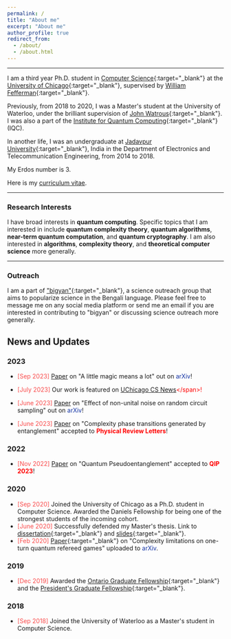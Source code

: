 ```yaml
---
permalink: /
title: "About me"
excerpt: "About me"
author_profile: true
redirect_from: 
  - /about/
  - /about.html
---
```


------

I am a third year Ph.D. student in [Computer Science](https://computerscience.uchicago.edu){:target="_blank"} at the [University of Chicago](https://www.uchicago.edu){:target="_blank"}, supervised by [William Fefferman](http://www.billfefferman.com){:target="_blank"}.

Previously, from 2018 to 2020, I was a Master's student at the University of Waterloo, under the brilliant supervision of [John Watrous](https://cs.uwaterloo.ca/~watrous/){:target="_blank"}. I was also a part of the [Institute for Quantum Computing](https://uwaterloo.ca/institute-for-quantum-computing/){:target="_blank"} (IQC). 

In another life, I was an undergraduate at [Jadavpur University](http://www.jaduniv.edu.in){:target="_blank"}, India in the Department of Electronics and Telecommunication Engineering, from 2014 to 2018.

My Erdos number is $3$.

Here is my [curriculum vitae](/files/CV.pdf).

------

### Research Interests 


I have broad interests in **quantum computing**. Specific topics that I am interested in include **quantum complexity theory**, **quantum algorithms**, **near-term quantum computation**, and **quantum cryptography**. I am also interested in **algorithms**, **complexity theory**, and **theoretical computer science** more generally.

-----

### Outreach


I am a part of ["bigyan"](https://bigyan.org.in){:target="_blank"}, a science outreach group that aims to popularize science in the Bengali language. Please feel free to message me on any social media platform or send me an email if you are interested in contributing to "bigyan" or discussing science outreach more generally. 


News and Updates
------

### 2023
- <span style="color:#fa4d4d">[Sep 2023]</span> [Paper](https://arxiv.org/pdf/2308.16228.pdf) on "A little magic means a lot" out on <span style="color:#1434a4">arXiv</span>! 

- <span style="color:#fa4d4d">[July 2023]</span> Our work is featured on <span style="color:#ff0000">[UChicago CS News](https://cs.uchicago.edu/news/uchicago-scientists-make-new-discovery-proving-entanglement-is-responsible-for-computational-hardness-in-quantum-systems/#:~:text=Jul%2025%2C%202023-,UChicago%20Scientists%20Make%20New%20Discovery%20Proving%20Entanglement%20Is%20Responsible%20for,that%20entanglement%20is%20the%20cause.)</span>! 

- <span style="color:#fa4d4d">[June 2023]</span> [Paper](https://arxiv.org/pdf/2306.16659.pdf) on "Effect of non-unital noise on random circuit sampling" out on <span style="color:#1434a4">arXiv</span>! 

- <span style="color:#fa4d4d">[June 2023]</span> [Paper](https://arxiv.org/abs/2212.10582) on "Complexity phase transitions generated by entanglement" accepted to <span style="color:#ff0000">**Physical Review Letters**</span>! 

### 2022
- <span style="color:#fa4d4d">[Nov 2022]</span> [Paper](https://arxiv.org/abs/2211.00747) on "Quantum Pseudoentanglement" accepted to <span style="color:#ff0000">**QIP 2023**</span>! 

### 2020
- <span style="color:#fa4d4d">[Sep 2020]</span> Joined the University of Chicago as a Ph.D. student in Computer Science. Awarded the Daniels Fellowship for being one of the strongest students of the incoming cohort.
- <span style="color:#fa4d4d">[June 2020]</span> Successfully defended my Master's thesis. Link to [dissertation](https://uwspace.uwaterloo.ca/handle/10012/16056){:target="_blank"} and [slides](/files/Slides.pdf){:target="_blank"}.
- <span style="color:#fa4d4d">[Feb 2020]</span> [Paper](https://arxiv.org/abs/2002.01509){:target="_blank"} on "Complexity limitations on one-turn quantum refereed games" uploaded to <span style="color:#1434a4">arXiv</span>.

### 2019
- <span style="color:#fa4d4d">[Dec 2019]</span> Awarded the [Ontario Graduate Fellowship](https://uwaterloo.ca/graduate-studies-postdoctoral-affairs/awards/ontario-graduate-fellowships){:target="_blank"} and the [President's Graduate Fellowship](https://uwaterloo.ca/graduate-studies-postdoctoral-affairs/current-students/internal-waterloo-awards/presidents-graduate-scholarship){:target="_blank"}.

### 2018
- <span style="color:#fa4d4d">[Sep 2018]</span> Joined the University of Waterloo as a Master's student in Computer Science.